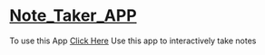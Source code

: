 # [Note_Taker_APP](https://agile-retreat-26461.herokuapp.com/notes)

To use this App [Click Here](https://agile-retreat-26461.herokuapp.com/notes)
Use this app to interactively take notes


